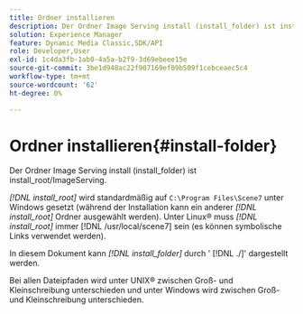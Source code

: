 ```yaml
---
title: Ordner installieren
description: Der Ordner Image Serving install (install_folder) ist install_root/ImageServing.
solution: Experience Manager
feature: Dynamic Media Classic,SDK/API
role: Developer,User
exl-id: 1c4da3fb-1ab0-4a5a-b2f9-3d69ebeee15e
source-git-commit: 3be1d948ac22f907169ef09b509f1cebceaec5c4
workflow-type: tm+mt
source-wordcount: '62'
ht-degree: 0%

---
```


# Ordner installieren{#install-folder}

Der Ordner Image Serving install (install_folder) ist install_root/ImageServing.

*[!DNL install_root]* wird standardmäßig auf `C:\Program Files\Scene7` unter Windows gesetzt (während der Installation kann ein anderer *[!DNL install_root]* Ordner ausgewählt werden). Unter Linux® muss *[!DNL install_root]* immer [!DNL /usr/local/scene7] sein (es können symbolische Links verwendet werden).

In diesem Dokument kann *[!DNL install_folder]* durch &#39; [!DNL ./]&#39; dargestellt werden.

Bei allen Dateipfaden wird unter UNIX® zwischen Groß- und Kleinschreibung unterschieden und unter Windows wird zwischen Groß- und Kleinschreibung unterschieden.
